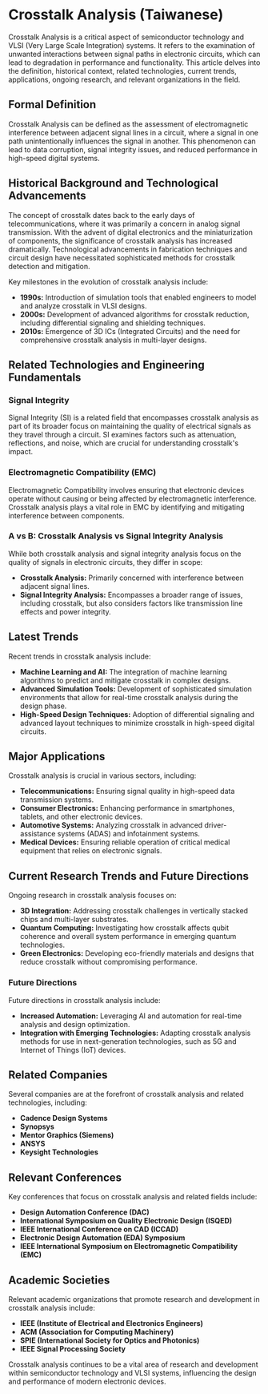 # Crosstalk Analysis (Taiwanese)

Crosstalk Analysis is a critical aspect of semiconductor technology and VLSI (Very Large Scale Integration) systems. It refers to the examination of unwanted interactions between signal paths in electronic circuits, which can lead to degradation in performance and functionality. This article delves into the definition, historical context, related technologies, current trends, applications, ongoing research, and relevant organizations in the field.

## Formal Definition

Crosstalk Analysis can be defined as the assessment of electromagnetic interference between adjacent signal lines in a circuit, where a signal in one path unintentionally influences the signal in another. This phenomenon can lead to data corruption, signal integrity issues, and reduced performance in high-speed digital systems.

## Historical Background and Technological Advancements

The concept of crosstalk dates back to the early days of telecommunications, where it was primarily a concern in analog signal transmission. With the advent of digital electronics and the miniaturization of components, the significance of crosstalk analysis has increased dramatically. Technological advancements in fabrication techniques and circuit design have necessitated sophisticated methods for crosstalk detection and mitigation.

Key milestones in the evolution of crosstalk analysis include:

- **1990s:** Introduction of simulation tools that enabled engineers to model and analyze crosstalk in VLSI designs.
- **2000s:** Development of advanced algorithms for crosstalk reduction, including differential signaling and shielding techniques.
- **2010s:** Emergence of 3D ICs (Integrated Circuits) and the need for comprehensive crosstalk analysis in multi-layer designs.

## Related Technologies and Engineering Fundamentals

### Signal Integrity

Signal Integrity (SI) is a related field that encompasses crosstalk analysis as part of its broader focus on maintaining the quality of electrical signals as they travel through a circuit. SI examines factors such as attenuation, reflections, and noise, which are crucial for understanding crosstalk's impact.

### Electromagnetic Compatibility (EMC)

Electromagnetic Compatibility involves ensuring that electronic devices operate without causing or being affected by electromagnetic interference. Crosstalk analysis plays a vital role in EMC by identifying and mitigating interference between components.

### A vs B: Crosstalk Analysis vs Signal Integrity Analysis

While both crosstalk analysis and signal integrity analysis focus on the quality of signals in electronic circuits, they differ in scope:

- **Crosstalk Analysis:** Primarily concerned with interference between adjacent signal lines.
- **Signal Integrity Analysis:** Encompasses a broader range of issues, including crosstalk, but also considers factors like transmission line effects and power integrity.

## Latest Trends

Recent trends in crosstalk analysis include:

- **Machine Learning and AI:** The integration of machine learning algorithms to predict and mitigate crosstalk in complex designs.
- **Advanced Simulation Tools:** Development of sophisticated simulation environments that allow for real-time crosstalk analysis during the design phase.
- **High-Speed Design Techniques:** Adoption of differential signaling and advanced layout techniques to minimize crosstalk in high-speed digital circuits.

## Major Applications

Crosstalk analysis is crucial in various sectors, including:

- **Telecommunications:** Ensuring signal quality in high-speed data transmission systems.
- **Consumer Electronics:** Enhancing performance in smartphones, tablets, and other electronic devices.
- **Automotive Systems:** Analyzing crosstalk in advanced driver-assistance systems (ADAS) and infotainment systems.
- **Medical Devices:** Ensuring reliable operation of critical medical equipment that relies on electronic signals.

## Current Research Trends and Future Directions

Ongoing research in crosstalk analysis focuses on:

- **3D Integration:** Addressing crosstalk challenges in vertically stacked chips and multi-layer substrates.
- **Quantum Computing:** Investigating how crosstalk affects qubit coherence and overall system performance in emerging quantum technologies.
- **Green Electronics:** Developing eco-friendly materials and designs that reduce crosstalk without compromising performance.

### Future Directions

Future directions in crosstalk analysis include:

- **Increased Automation:** Leveraging AI and automation for real-time analysis and design optimization.
- **Integration with Emerging Technologies:** Adapting crosstalk analysis methods for use in next-generation technologies, such as 5G and Internet of Things (IoT) devices.

## Related Companies

Several companies are at the forefront of crosstalk analysis and related technologies, including:

- **Cadence Design Systems**
- **Synopsys**
- **Mentor Graphics (Siemens)**
- **ANSYS**
- **Keysight Technologies**

## Relevant Conferences

Key conferences that focus on crosstalk analysis and related fields include:

- **Design Automation Conference (DAC)**
- **International Symposium on Quality Electronic Design (ISQED)**
- **IEEE International Conference on CAD (ICCAD)**
- **Electronic Design Automation (EDA) Symposium**
- **IEEE International Symposium on Electromagnetic Compatibility (EMC)**

## Academic Societies

Relevant academic organizations that promote research and development in crosstalk analysis include:

- **IEEE (Institute of Electrical and Electronics Engineers)**
- **ACM (Association for Computing Machinery)**
- **SPIE (International Society for Optics and Photonics)**
- **IEEE Signal Processing Society**

Crosstalk analysis continues to be a vital area of research and development within semiconductor technology and VLSI systems, influencing the design and performance of modern electronic devices.